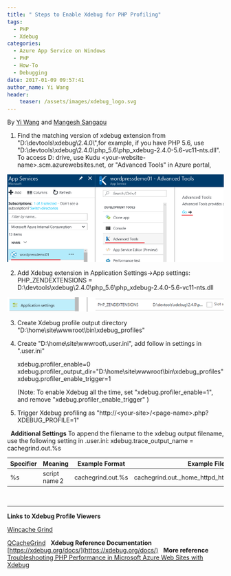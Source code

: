 ```yaml
---
title: " Steps to Enable Xdebug for PHP Profiling"
tags:
  - PHP
  - Xdebug
categories:
  - Azure App Service on Windows
  - PHP
  - How-To
  - Debugging
date: 2017-01-09 09:57:41
author_name: Yi Wang
header:
    teaser: /assets/images/xdebug_logo.svg
---
```


By [Yi Wang](wangyi@microsoft.com) and [Mangesh Sangapu](mangapu@microsoft.com)

1.  Find the matching version of xdebug extension from "D:\\devtools\\xdebug\\2.4.0\\",for example, if you have PHP 5.6, use "D:\\devtools\\xdebug\\2.4.0\\php\_5.6\\php\_xdebug-2.4.0-5.6-vc11-nts.dll". To access D: drive, use Kudu &lt;your-website-name>.scm.azurewebsites.net, or "Advanced Tools" in Azure portal,

[![kudu](/media/2017/01/kudu.png)](/media/2017/01/kudu.png)

2.  Add Xdebug extension in Application Settings->App settings: PHP\_ZENDEXTENSIONS = D:\\devtools\\xdebug\\2.4.0\\php\_5.6\\php_xdebug-2.4.0-5.6-vc11-nts.dll 

[![appsettings](/media/2017/01/Appsettings1.png)](/media/2017/01/Appsettings1.png)

3.  Create Xdebug profile output directory "D:\\home\\site\\wwwroot\\bin\\xdebug_profiles"

4.  Create "D:\\home\\site\\wwwroot\\.user.ini", add follow in settings in ".user.ini"
    
    xdebug.profiler\_enable=0 xdebug.profiler\_output\_dir="D:\\home\\site\\wwwroot\\bin\\xdebug\_profiles" xdebug.profiler\_enable\_trigger=1
    
    (Note: To enable Xdebug all the time, set "xdebug.profiler\_enable=1", and remove "xdebug.profiler\_enable_trigger" )
    
5.  Trigger Xdebug profiling as "http://&lt;your-site>/&lt;page-name>.php?XDEBUG_PROFILE=1"

  **Additional Settings** To append the filename to the xdebug output filename, use the following setting in .user.ini: xdebug.trace\_output\_name = cachegrind.out.%s

|**Specifier**|**Meaning**|**Example Format**|**Example Filename**|
|----|----|----|----|
|%s|script name 2|cachegrind.out.%s|cachegrind.out.\_home\_httpd\_html\_test\_xdebug\_test_php

 

* * *

**Links to Xdebug Profile Viewers**

[Wincache Grind](http://ceefour.github.io/wincachegrind/)

[QCacheGrind](https://sourceforge.net/projects/qcachegrindwin/)   **Xdebug Reference Documentation** [https://xdebug.org/docs/](https://xdebug.org/docs/)   **More reference** [Troubleshooting PHP Performance in Microsoft Azure Web Sites with Xdebug](https://blogs.msdn.microsoft.com/waws/2014/04/04/troubleshooting-php-performance-in-microsoft-azure-web-sites-with-xdebug/)